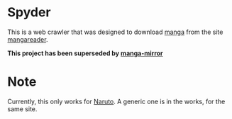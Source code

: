 # Spyder

This is a web crawler that was designed to download [manga](http://www.wikiwand.com/en/Manga) from the site [mangareader](http://www.mangareader.net/).

**This project has been superseded by [manga-mirror](https://github.com/guidj/manga-mirror)**

# Note
Currently, this only works for [Naruto](http://www.mangareader.net/naruto). A generic one is in the works, for the same site.
